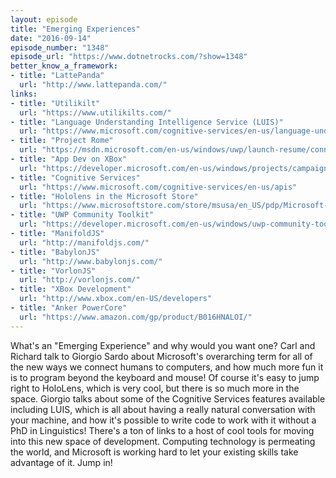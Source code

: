 ```yaml
---
layout: episode
title: "Emerging Experiences"
date: "2016-09-14"
episode_number: "1348"
episode_url: "https://www.dotnetrocks.com/?show=1348"
better_know_a_framework:
- title: "LattePanda"
  url: "http://www.lattepanda.com/"
links:
- title: "Utilikilt"
  url: "https://www.utilikilts.com/"
- title: "Language Understanding Intelligence Service (LUIS)"
  url: "https://www.microsoft.com/cognitive-services/en-us/language-understanding-intelligent-service-luis"
- title: "Project Rome"
  url: "https://msdn.microsoft.com/en-us/windows/uwp/launch-resume/connected-apps-and-devices"
- title: "App Dev on XBox"
  url: "https://developer.microsoft.com/en-us/windows/projects/campaigns/app-dev-on-xbox-event"
- title: "Cognitive Services"
  url: "https://www.microsoft.com/cognitive-services/en-us/apis"
- title: "Hololens in the Microsoft Store"
  url: "https://www.microsoftstore.com/store/msusa/en_US/pdp/Microsoft-HoloLens-Development-Edition/productID.5061263800"
- title: "UWP Community Toolkit"
  url: "https://developer.microsoft.com/en-us/windows/uwp-community-toolkit"
- title: "ManifoldJS"
  url: "http://manifoldjs.com/"
- title: "BabylonJS"
  url: "http://www.babylonjs.com/"
- title: "VorlonJS"
  url: "http://vorlonjs.com/"
- title: "XBox Development"
  url: "http://www.xbox.com/en-US/developers"
- title: "Anker PowerCore"
  url: "https://www.amazon.com/gp/product/B016HNALOI/"
---
```


What's an "Emerging Experience" and why would you want one? Carl and Richard talk to Giorgio Sardo about Microsoft's overarching term for all of the new ways we connect humans to computers, and how much more fun it is to program beyond the keyboard and mouse! Of course it's easy to jump right to HoloLens, which is very cool, but there is so much more in the space. Giorgio talks about some of the Cognitive Services features available including LUIS, which is all about having a really natural conversation with your machine, and how it's possible to write code to work with it without a PhD in Linguistics! There's a ton of links to a host of cool tools for moving into this new space of development. Computing technology is permeating the world, and Microsoft is working hard to let your existing skills take advantage of it. Jump in!

